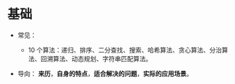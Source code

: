 # 基础

- 常见：

  - 10 个算法：递归、排序、二分查找、搜索、哈希算法、贪心算法、分治算法、回溯算法、动态规划、字符串匹配算法。

- 导向：
  **来历**，**自身的特点**，**适合解决的问题**，**实际的应用场景**。